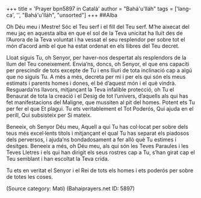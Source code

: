 +++
title = 'Prayer bpn5897 in Català'
author = "Bahá'u'lláh"
tags = ['lang-ca', '', "Bahá'u'lláh", "unsorted"]
+++
##Alba

Oh Déu meu i Mestre! Sóc el Teu serf i el fill del Teu serf. M’he aixecat del meu jaç en aquesta alba en que el sol de la Teva unicitat ha lluït des de l’Aurora de la Teva voluntat i ha vessat el seu resplendor per sobre tot el món d’acord amb el que ha estat ordenat en els llibres del Teu decret.

Lloat siguis Tu, oh Senyor, per haver-nos despertat als resplendors de la llum del Teu coneixement. Envia’ns, doncs, oh Senyor, el que ens capaciti per prescindir de tots excepte de Tu i ens lliuri de tota inclinació cap a algú que  no siguis Tu. A més a més, decreta per mi i per els qui són els meus estimats i parents homes i dones, el bé d’aquest món i el què vindrà. Resguarda’ns llavors, mitjançant la Teva infalible protecció, oh Tu el Benaurat de tota la creació i el Desig de tot l’univers, d’aquells als qui has fet manifestacions del Maligne, que mussiten al pit del homes. Potent ets Tu per fer el que Et plagui. Tu ets veritablement el Tot Poderós, Qui ajuda en el perill, Qui subsisteix per Si mateix.

Beneeix, oh Senyor Déu meu, Aquell a qui Tu has col·locat per sobre dels teus més excel·lents títols i mitjançant el qual Tu has separat els piadosos dels perversos, i ajuda’ns bondadosament a fer allò què Tu estimes i desitges. Beneeix a més, oh Déu meu, als qui són les Teves Paraules i les Teves Lletres i els qui  han dirigit els seus rostres cap a Tu, s’han girat cap el Teu semblant i han escoltat la Teva crida.

Tu ets en veritat el Senyor i el Rei de tots els homes i ets poderós per sobre de totes les coses.

(Source category: Matí)
(Bahaiprayers.net ID: 5897)
